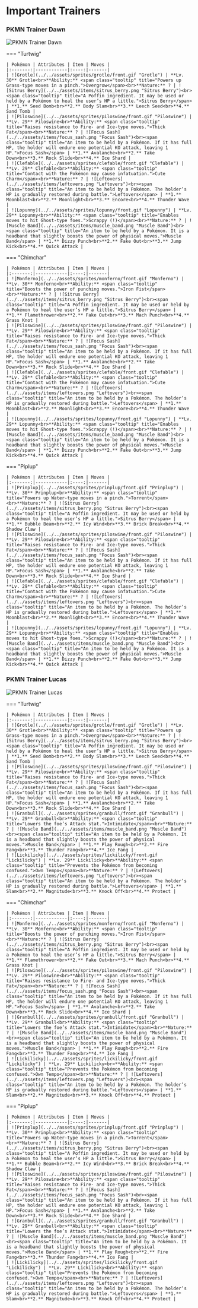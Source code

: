 # Important Trainers

### PKMN Trainer Dawn

![PKMN Trainer Dawn](../../assets/important_trainers/dawn.png "PKMN Trainer Dawn")

=== "Turtwig"

	| Pokémon | Attributes | Item | Moves |
	|:-------:|------------|:----:|-------|
	| ![Grotle](../../assets/sprites/grotle/front.gif "Grotle") | **Lv. 30** Grotle<br>**Ability:** <span class="tooltip" title="Powers up Grass-type moves in a pinch.">Overgrow</span><br>**Nature:** ? | ![Sitrus Berry](../../assets/items/sitrus_berry.png "Sitrus Berry")<br><span class="tooltip" title="A Poffin ingredient. It may be used or held by a Pokémon to heal the user’s HP a little.">Sitrus Berry</span> | **1.** Seed Bomb<br>**2.** Body Slam<br>**3.** Leech Seed<br>**4.** Sand Tomb |
	| ![Piloswine](../../assets/sprites/piloswine/front.gif "Piloswine") | **Lv. 29** Piloswine<br>**Ability:** <span class="tooltip" title="Raises resistance to Fire-​ and Ice-type moves.">Thick Fat</span><br>**Nature:** ? | ![Focus Sash](../../assets/items/focus_sash.png "Focus Sash")<br><span class="tooltip" title="An item to be held by a Pokémon. If it has full HP, the holder will endure one potential KO attack, leaving 1 HP.">Focus Sash</span> | **1.** Avalanche<br>**2.** Take Down<br>**3.** Rock Slide<br>**4.** Ice Shard |
	| ![Clefable](../../assets/sprites/clefable/front.gif "Clefable") | **Lv. 29** Clefable<br>**Ability:** <span class="tooltip" title="Contact with the Pokémon may cause infatuation.">Cute Charm</span><br>**Nature:** ? | ![Leftovers](../../assets/items/leftovers.png "Leftovers")<br><span class="tooltip" title="An item to be held by a Pokémon. The holder’s HP is gradually restored during battle.">Leftovers</span> | **1.** Moonblast<br>**2.** Moonlight<br>**3.** Encore<br>**4.** Thunder Wave |
	| ![Lopunny](../../assets/sprites/lopunny/front.gif "Lopunny") | **Lv. 29** Lopunny<br>**Ability:** <span class="tooltip" title="Enables moves to hit Ghost-type foes.">Scrappy (!)</span><br>**Nature:** ? | ![Muscle Band](../../assets/items/muscle_band.png "Muscle Band")<br><span class="tooltip" title="An item to be held by a Pokémon. It is a headband that slightly boosts the power of physical moves.">Muscle Band</span> | **1.** Dizzy Punch<br>**2.** Fake Out<br>**3.** Jump Kick<br>**4.** Quick Attack |
	
=== "Chimchar"

	| Pokémon | Attributes | Item | Moves |
	|:-------:|------------|:----:|-------|
	| ![Monferno](../../assets/sprites/monferno/front.gif "Monferno") | **Lv. 30** Monferno<br>**Ability:** <span class="tooltip" title="Boosts the power of punching moves.">Iron Fist</span><br>**Nature:** ? | ![Sitrus Berry](../../assets/items/sitrus_berry.png "Sitrus Berry")<br><span class="tooltip" title="A Poffin ingredient. It may be used or held by a Pokémon to heal the user’s HP a little.">Sitrus Berry</span> | **1.** Flamethrower<br>**2.** Fake Out<br>**3.** Mach Punch<br>**4.** Grass Knot |
	| ![Piloswine](../../assets/sprites/piloswine/front.gif "Piloswine") | **Lv. 29** Piloswine<br>**Ability:** <span class="tooltip" title="Raises resistance to Fire-​ and Ice-type moves.">Thick Fat</span><br>**Nature:** ? | ![Focus Sash](../../assets/items/focus_sash.png "Focus Sash")<br><span class="tooltip" title="An item to be held by a Pokémon. If it has full HP, the holder will endure one potential KO attack, leaving 1 HP.">Focus Sash</span> | **1.** Avalanche<br>**2.** Take Down<br>**3.** Rock Slide<br>**4.** Ice Shard |
	| ![Clefable](../../assets/sprites/clefable/front.gif "Clefable") | **Lv. 29** Clefable<br>**Ability:** <span class="tooltip" title="Contact with the Pokémon may cause infatuation.">Cute Charm</span><br>**Nature:** ? | ![Leftovers](../../assets/items/leftovers.png "Leftovers")<br><span class="tooltip" title="An item to be held by a Pokémon. The holder’s HP is gradually restored during battle.">Leftovers</span> | **1.** Moonblast<br>**2.** Moonlight<br>**3.** Encore<br>**4.** Thunder Wave |
	| ![Lopunny](../../assets/sprites/lopunny/front.gif "Lopunny") | **Lv. 29** Lopunny<br>**Ability:** <span class="tooltip" title="Enables moves to hit Ghost-type foes.">Scrappy (!)</span><br>**Nature:** ? | ![Muscle Band](../../assets/items/muscle_band.png "Muscle Band")<br><span class="tooltip" title="An item to be held by a Pokémon. It is a headband that slightly boosts the power of physical moves.">Muscle Band</span> | **1.** Dizzy Punch<br>**2.** Fake Out<br>**3.** Jump Kick<br>**4.** Quick Attack |
	
=== "Piplup"

	| Pokémon | Attributes | Item | Moves |
	|:-------:|------------|:----:|-------|
	| ![Prinplup](../../assets/sprites/prinplup/front.gif "Prinplup") | **Lv. 30** Prinplup<br>**Ability:** <span class="tooltip" title="Powers up Water-type moves in a pinch.">Torrent</span><br>**Nature:** ? | ![Sitrus Berry](../../assets/items/sitrus_berry.png "Sitrus Berry")<br><span class="tooltip" title="A Poffin ingredient. It may be used or held by a Pokémon to heal the user’s HP a little.">Sitrus Berry</span> | **1.** Bubble Beam<br>**2.** Icy Wind<br>**3.** Brick Break<br>**4.** Shadow Claw |
	| ![Piloswine](../../assets/sprites/piloswine/front.gif "Piloswine") | **Lv. 29** Piloswine<br>**Ability:** <span class="tooltip" title="Raises resistance to Fire-​ and Ice-type moves.">Thick Fat</span><br>**Nature:** ? | ![Focus Sash](../../assets/items/focus_sash.png "Focus Sash")<br><span class="tooltip" title="An item to be held by a Pokémon. If it has full HP, the holder will endure one potential KO attack, leaving 1 HP.">Focus Sash</span> | **1.** Avalanche<br>**2.** Take Down<br>**3.** Rock Slide<br>**4.** Ice Shard |
	| ![Clefable](../../assets/sprites/clefable/front.gif "Clefable") | **Lv. 29** Clefable<br>**Ability:** <span class="tooltip" title="Contact with the Pokémon may cause infatuation.">Cute Charm</span><br>**Nature:** ? | ![Leftovers](../../assets/items/leftovers.png "Leftovers")<br><span class="tooltip" title="An item to be held by a Pokémon. The holder’s HP is gradually restored during battle.">Leftovers</span> | **1.** Moonblast<br>**2.** Moonlight<br>**3.** Encore<br>**4.** Thunder Wave |
	| ![Lopunny](../../assets/sprites/lopunny/front.gif "Lopunny") | **Lv. 29** Lopunny<br>**Ability:** <span class="tooltip" title="Enables moves to hit Ghost-type foes.">Scrappy (!)</span><br>**Nature:** ? | ![Muscle Band](../../assets/items/muscle_band.png "Muscle Band")<br><span class="tooltip" title="An item to be held by a Pokémon. It is a headband that slightly boosts the power of physical moves.">Muscle Band</span> | **1.** Dizzy Punch<br>**2.** Fake Out<br>**3.** Jump Kick<br>**4.** Quick Attack |
	
### PKMN Trainer Lucas

![PKMN Trainer Lucas](../../assets/important_trainers/lucas.png "PKMN Trainer Lucas")

=== "Turtwig"

	| Pokémon | Attributes | Item | Moves |
	|:-------:|------------|:----:|-------|
	| ![Grotle](../../assets/sprites/grotle/front.gif "Grotle") | **Lv. 30** Grotle<br>**Ability:** <span class="tooltip" title="Powers up Grass-type moves in a pinch.">Overgrow</span><br>**Nature:** ? | ![Sitrus Berry](../../assets/items/sitrus_berry.png "Sitrus Berry")<br><span class="tooltip" title="A Poffin ingredient. It may be used or held by a Pokémon to heal the user’s HP a little.">Sitrus Berry</span> | **1.** Seed Bomb<br>**2.** Body Slam<br>**3.** Leech Seed<br>**4.** Sand Tomb |
	| ![Piloswine](../../assets/sprites/piloswine/front.gif "Piloswine") | **Lv. 29** Piloswine<br>**Ability:** <span class="tooltip" title="Raises resistance to Fire-​ and Ice-type moves.">Thick Fat</span><br>**Nature:** ? | ![Focus Sash](../../assets/items/focus_sash.png "Focus Sash")<br><span class="tooltip" title="An item to be held by a Pokémon. If it has full HP, the holder will endure one potential KO attack, leaving 1 HP.">Focus Sash</span> | **1.** Avalanche<br>**2.** Take Down<br>**3.** Rock Slide<br>**4.** Ice Shard |
	| ![Granbull](../../assets/sprites/granbull/front.gif "Granbull") | **Lv. 29** Granbull<br>**Ability:** <span class="tooltip" title="Lowers the foe’s Attack stat.">Intimidate</span><br>**Nature:** ? | ![Muscle Band](../../assets/items/muscle_band.png "Muscle Band")<br><span class="tooltip" title="An item to be held by a Pokémon. It is a headband that slightly boosts the power of physical moves.">Muscle Band</span> | **1.** Play Rough<br>**2.** Fire Fang<br>**3.** Thunder Fang<br>**4.** Ice Fang |
	| ![Lickilicky](../../assets/sprites/lickilicky/front.gif "Lickilicky") | **Lv. 29** Lickilicky<br>**Ability:** <span class="tooltip" title="Prevents the Pokémon from becoming confused.">Own Tempo</span><br>**Nature:** ? | ![Leftovers](../../assets/items/leftovers.png "Leftovers")<br><span class="tooltip" title="An item to be held by a Pokémon. The holder’s HP is gradually restored during battle.">Leftovers</span> | **1.** Slam<br>**2.** Magnitude<br>**3.** Knock Off<br>**4.** Protect |
	
=== "Chimchar"

	| Pokémon | Attributes | Item | Moves |
	|:-------:|------------|:----:|-------|
	| ![Monferno](../../assets/sprites/monferno/front.gif "Monferno") | **Lv. 30** Monferno<br>**Ability:** <span class="tooltip" title="Boosts the power of punching moves.">Iron Fist</span><br>**Nature:** ? | ![Sitrus Berry](../../assets/items/sitrus_berry.png "Sitrus Berry")<br><span class="tooltip" title="A Poffin ingredient. It may be used or held by a Pokémon to heal the user’s HP a little.">Sitrus Berry</span> | **1.** Flamethrower<br>**2.** Fake Out<br>**3.** Mach Punch<br>**4.** Grass Knot |
	| ![Piloswine](../../assets/sprites/piloswine/front.gif "Piloswine") | **Lv. 29** Piloswine<br>**Ability:** <span class="tooltip" title="Raises resistance to Fire-​ and Ice-type moves.">Thick Fat</span><br>**Nature:** ? | ![Focus Sash](../../assets/items/focus_sash.png "Focus Sash")<br><span class="tooltip" title="An item to be held by a Pokémon. If it has full HP, the holder will endure one potential KO attack, leaving 1 HP.">Focus Sash</span> | **1.** Avalanche<br>**2.** Take Down<br>**3.** Rock Slide<br>**4.** Ice Shard |
	| ![Granbull](../../assets/sprites/granbull/front.gif "Granbull") | **Lv. 29** Granbull<br>**Ability:** <span class="tooltip" title="Lowers the foe’s Attack stat.">Intimidate</span><br>**Nature:** ? | ![Muscle Band](../../assets/items/muscle_band.png "Muscle Band")<br><span class="tooltip" title="An item to be held by a Pokémon. It is a headband that slightly boosts the power of physical moves.">Muscle Band</span> | **1.** Play Rough<br>**2.** Fire Fang<br>**3.** Thunder Fang<br>**4.** Ice Fang |
	| ![Lickilicky](../../assets/sprites/lickilicky/front.gif "Lickilicky") | **Lv. 29** Lickilicky<br>**Ability:** <span class="tooltip" title="Prevents the Pokémon from becoming confused.">Own Tempo</span><br>**Nature:** ? | ![Leftovers](../../assets/items/leftovers.png "Leftovers")<br><span class="tooltip" title="An item to be held by a Pokémon. The holder’s HP is gradually restored during battle.">Leftovers</span> | **1.** Slam<br>**2.** Magnitude<br>**3.** Knock Off<br>**4.** Protect |
	
=== "Piplup"

	| Pokémon | Attributes | Item | Moves |
	|:-------:|------------|:----:|-------|
	| ![Prinplup](../../assets/sprites/prinplup/front.gif "Prinplup") | **Lv. 30** Prinplup<br>**Ability:** <span class="tooltip" title="Powers up Water-type moves in a pinch.">Torrent</span><br>**Nature:** ? | ![Sitrus Berry](../../assets/items/sitrus_berry.png "Sitrus Berry")<br><span class="tooltip" title="A Poffin ingredient. It may be used or held by a Pokémon to heal the user’s HP a little.">Sitrus Berry</span> | **1.** Bubble Beam<br>**2.** Icy Wind<br>**3.** Brick Break<br>**4.** Shadow Claw |
	| ![Piloswine](../../assets/sprites/piloswine/front.gif "Piloswine") | **Lv. 29** Piloswine<br>**Ability:** <span class="tooltip" title="Raises resistance to Fire-​ and Ice-type moves.">Thick Fat</span><br>**Nature:** ? | ![Focus Sash](../../assets/items/focus_sash.png "Focus Sash")<br><span class="tooltip" title="An item to be held by a Pokémon. If it has full HP, the holder will endure one potential KO attack, leaving 1 HP.">Focus Sash</span> | **1.** Avalanche<br>**2.** Take Down<br>**3.** Rock Slide<br>**4.** Ice Shard |
	| ![Granbull](../../assets/sprites/granbull/front.gif "Granbull") | **Lv. 29** Granbull<br>**Ability:** <span class="tooltip" title="Lowers the foe’s Attack stat.">Intimidate</span><br>**Nature:** ? | ![Muscle Band](../../assets/items/muscle_band.png "Muscle Band")<br><span class="tooltip" title="An item to be held by a Pokémon. It is a headband that slightly boosts the power of physical moves.">Muscle Band</span> | **1.** Play Rough<br>**2.** Fire Fang<br>**3.** Thunder Fang<br>**4.** Ice Fang |
	| ![Lickilicky](../../assets/sprites/lickilicky/front.gif "Lickilicky") | **Lv. 29** Lickilicky<br>**Ability:** <span class="tooltip" title="Prevents the Pokémon from becoming confused.">Own Tempo</span><br>**Nature:** ? | ![Leftovers](../../assets/items/leftovers.png "Leftovers")<br><span class="tooltip" title="An item to be held by a Pokémon. The holder’s HP is gradually restored during battle.">Leftovers</span> | **1.** Slam<br>**2.** Magnitude<br>**3.** Knock Off<br>**4.** Protect |
	
